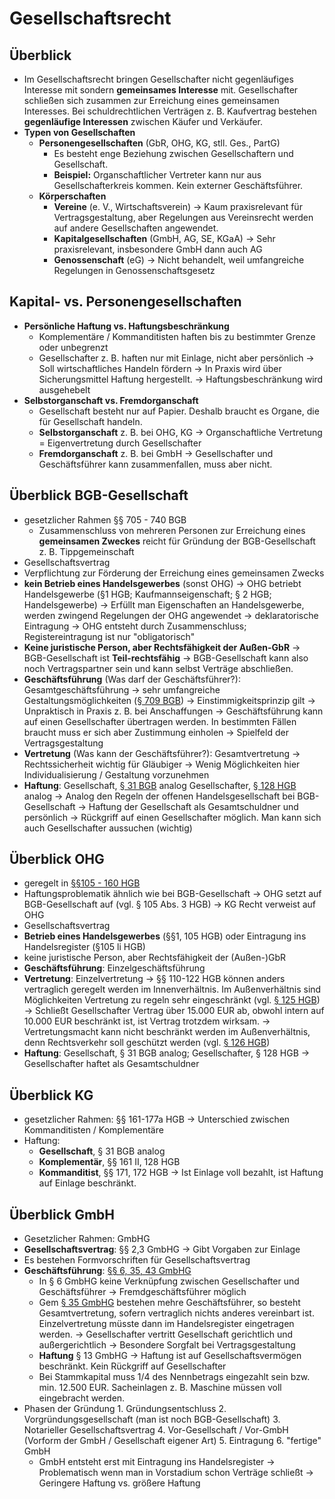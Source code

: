 # Gesellschaftsrecht

## Überblick

* Im Gesellschaftsrecht bringen Gesellschafter nicht gegenläufiges Interesse mit sondern **gemeinsames Interesse** mit. Gesellschafter schließen sich zusammen zur Erreichung eines gemeinsamen Interesses. Bei schuldrechtlichen Verträgen z. B. Kaufvertrag bestehen **gegenläufige Interessen** zwischen Käufer und Verkäufer.  
* **Typen von Gesellschaften**
  * **Personengesellschaften** \(GbR, OHG, KG, stll. Ges., PartG\)
    * Es besteht enge Beziehung zwischen Gesellschaftern und Gesellschaft.
    * **Beispiel:** Organschaftlicher Vertreter kann nur aus Gesellschafterkreis kommen. Kein externer Geschäftsführer.
  * **Körperschaften**
    * **Vereine** \(e. V., Wirtschaftsverein\) → Kaum praxisrelevant für Vertragsgestaltung, aber Regelungen aus Vereinsrecht werden auf andere Gesellschaften angewendet.
    * **Kapitalgesellschaften** \(GmbH, AG, SE, KGaA\) → Sehr praxisrelevant, insbesondere GmbH dann auch AG
    * **Genossenschaft** \(eG\) → Nicht behandelt, weil umfangreiche Regelungen in Genossenschaftsgesetz

## Kapital- vs. Personengesellschaften

* **Persönliche Haftung vs. Haftungsbeschränkung**
  * Komplementäre / Kommanditisten haften bis zu bestimmter Grenze oder unbegrenzt
  * Gesellschafter z. B. haften nur mit Einlage, nicht aber persönlich → Soll wirtschaftliches Handeln fördern → In Praxis wird über Sicherungsmittel Haftung hergestellt. → Haftungsbeschränkung wird ausgehebelt
* **Selbstorganschaft vs. Fremdorganschaft**
  * Gesellschaft besteht nur auf Papier. Deshalb braucht es Organe, die für Gesellschaft handeln.
  * **Selbstorganschaft** z. B. bei OHG, KG → Organschaftliche Vertretung = Eigenvertretung durch Gesellschafter
  * **Fremdorganschaft** z. B. bei GmbH → Gesellschafter und Geschäftsführer kann zusammenfallen, muss aber nicht. 

## Überblick BGB-Gesellschaft

* gesetzlicher Rahmen §§ 705 - 740 BGB
  * Zusammenschluss von mehreren Personen zur Erreichung eines **gemeinsamen Zweckes** reicht für Gründung der BGB-Gesellschaft z. B. Tippgemeinschaft
* Gesellschaftsvertrag
* Verpflichtung zur Förderung der Erreichung eines gemeinsamen Zwecks
* **kein Betrieb eines Handelsgewerbes** \(sonst OHG\) → OHG betriebt Handelsgewerbe \(§1 HGB; Kaufmannseigenschaft; § 2 HGB; Handelsgewerbe\) → Erfüllt man Eigenschaften an Handelsgewerbe, werden zwingend Regelungen der OHG angewendet → deklaratorische Eintragung → OHG entsteht durch Zusammenschluss; Registereintragung ist nur "obligatorisch"
* **Keine juristische Person, aber Rechtsfähigkeit der Außen-GbR** → BGB-Gesellschaft ist **Teil-rechtsfähig** → BGB-Gesellschaft kann also noch Vertragspartner sein und kann selbst Verträge abschließen.
* **Geschäftsführung** \(Was darf der Geschäftsführer?\): Gesamtgeschäftsführung → sehr umfangreiche Gestaltungsmöglichkeiten \([§ 709 BGB](https://www.gesetze-im-internet.de/bgb/__709.html)\) → Einstimmigkeitsprinzip gilt → Unpraktisch in Praxis z. B. bei Anschaffungen → Geschäftsführung kann auf einen Gesellschafter übertragen werden. In bestimmten Fällen braucht muss er sich aber Zustimmung einholen → Spielfeld der Vertragsgestaltung
* **Vertretung** \(Was kann der Geschäftsführer?\): Gesamtvertretung → Rechtssicherheit wichtig für Gläubiger → Wenig Möglichkeiten hier Individualisierung / Gestaltung vorzunehmen
* **Haftung**: Gesellschaft, [§ 31 BGB](https://www.gesetze-im-internet.de/bgb/__31.html) analog Gesellschafter, [§ 128 HGB](https://www.gesetze-im-internet.de/hgb/__128.html) analog → Analog den Regeln der offenen Handelsgesellschaft bei BGB-Gesellschaft → Haftung der Gesellschaft als Gesamtschuldner und persönlich → Rückgriff auf einen Gesellschafter möglich. Man kann sich auch Gesellschafter aussuchen \(wichtig\)

## Überblick OHG

* geregelt in [§§105 - 160 HGB](https://www.gesetze-im-internet.de/hgb/__105.html)
* Haftungsproblematik ähnlich wie bei BGB-Gesellschaft → OHG setzt auf BGB-Gesellschaft auf \(vgl. § 105 Abs. 3 HGB\) → KG Recht verweist auf OHG
* Gesellschaftsvertrag
* **Betrieb eines Handelsgewerbes** \(§§1, 105 HGB\) oder Eintragung ins Handelsregister \(§105 li HGB\)
* keine juristische Person, aber Rechtsfähigkeit der \(Außen-\)GbR
* **Geschäftsführung**: Einzelgeschäftsführung
* **Vertretung**: Einzelvertretung → §§ 110-122 HGB können anders vertraglich geregelt werden im Innenverhältnis. Im Außenverhältnis sind Möglichkeiten Vertretung zu regeln sehr eingeschränkt \(vgl. [§ 125 HGB](https://www.gesetze-im-internet.de/hgb/__125.html)\) → Schließt Gesellschafter Vertrag über 15.000 EUR ab, obwohl intern auf 10.000 EUR beschränkt ist, ist Vertrag trotzdem wirksam. → Vertretungsmacht kann nicht beschränkt werden im Außenverhältnis, denn Rechtsverkehr soll geschützt werden \(vgl. [§ 126 HGB](https://www.gesetze-im-internet.de/hgb/__126.html)\)
* **Haftung**: Gesellschaft, § 31 BGB analog; Gesellschafter, § 128 HGB → Gesellschafter haftet als Gesamtschuldner

## Überblick KG

* gesetzlicher Rahmen: §§ 161-177a HGB → Unterschied zwischen Kommanditisten / Komplementäre
* Haftung:
  * **Gesellschaft**, § 31 BGB analog
  * **Komplementär**, §§ 161 II, 128 HGB
  * **Kommanditist**, §§ 171, 172 HGB → Ist Einlage voll bezahlt, ist Haftung auf Einlage beschränkt.

## Überblick GmbH

* Gesetzlicher Rahmen: GmbHG
* **Gesellschaftsvertrag**: §§ 2,3 GmbHG → Gibt Vorgaben zur Einlage
* Es bestehen Formvorschriften für Gesellschaftsvertrag
* **Geschäftsführung**: [§§ 6, 35, 43 GmbHG](https://www.gesetze-im-internet.de/gmbhg/__6.html)
  * In § 6 GmbHG keine Verknüpfung zwischen Gesellschafter und Geschäftsführer → Fremdgeschäftsführer möglich
  * Gem [§ 35 GmbHG](https://www.gesetze-im-internet.de/gmbhg/__35.html) bestehen mehre Geschäftsführer, so besteht Gesamtvertretung, sofern vertraglich nichts anderes vereinbart ist. Einzelvertretung müsste dann im Handelsregister eingetragen werden. → Gesellschafter vertritt Gesellschaft gerichtlich und außergerichtlich → Besondere Sorgfalt bei Vertragsgestaltung
  * **Haftung** § 13 GmbHG → Haftung ist auf Gesellschaftsvermögen beschränkt. Kein Rückgriff auf Gesellschafter
  * Bei Stammkapital muss 1/4 des Nennbetrags eingezahlt sein bzw. min. 12.500 EUR. Sacheinlagen z. B. Maschine müssen voll eingebracht werden.
* Phasen der Gründung 1. Gründungsentschluss 2. Vorgründungsgesellschaft \(man ist noch BGB-Gesellschaft\) 3. Notarieller Gesellschaftsvertrag 4. Vor-Gesellschaft / Vor-GmbH \(Vorform der GmbH / Gesellschaft eigener Art\) 5. Eintragung 6. "fertige" GmbH
  * GmbH entsteht erst mit Eintragung ins Handelsregister → Problematisch wenn man in Vorstadium schon Verträge schließt → Geringere Haftung vs. größere Haftung

